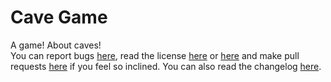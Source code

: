 # Cave Game
A game!  About caves!  
You can report bugs [here](https://github.com/benjidial/Cave-Game/issues), read the license [here](https://github.com/benjidial/Cave-Game/blob/master/LICENSE) or [here](http://opensource.org/licenses/MIT) and make pull requests [here](https://github.com/benjidial/Cave-Game/pulls) if you feel so inclined.  You can also read the changelog [here](https://github.com/benjidial/Cave-Game/blob/master/Changelog.md).
